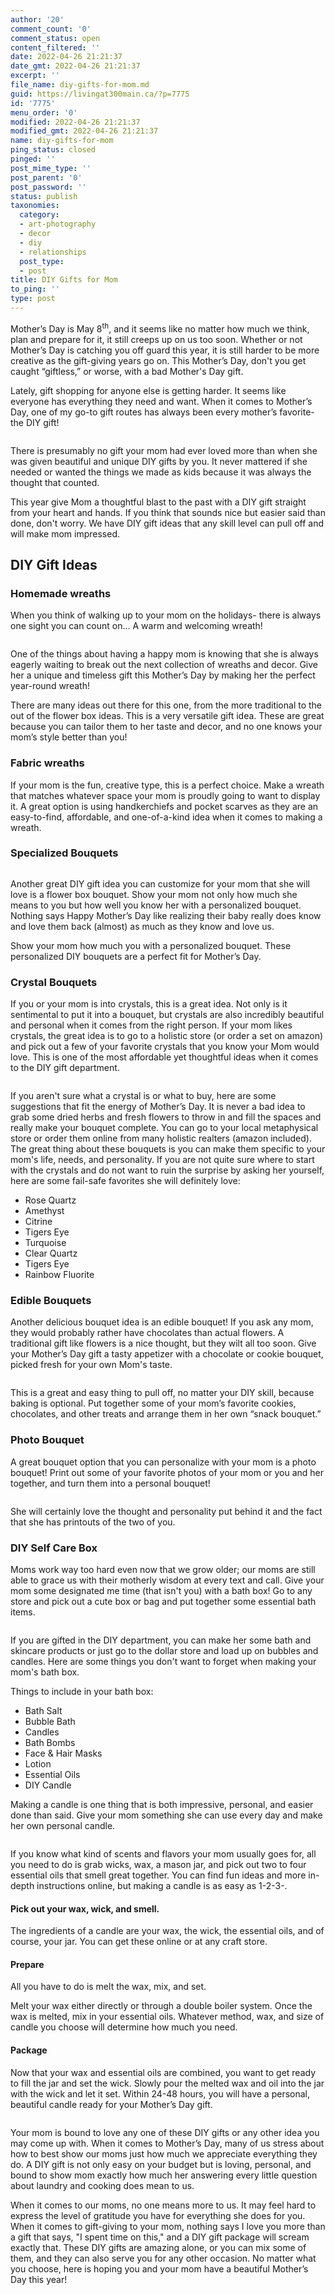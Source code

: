 ```yaml
---
author: '20'
comment_count: '0'
comment_status: open
content_filtered: ''
date: 2022-04-26 21:21:37
date_gmt: 2022-04-26 21:21:37
excerpt: ''
file_name: diy-gifts-for-mom.md
guid: https://livingat300main.ca/?p=7775
id: '7775'
menu_order: '0'
modified: 2022-04-26 21:21:37
modified_gmt: 2022-04-26 21:21:37
name: diy-gifts-for-mom
ping_status: closed
pinged: ''
post_mime_type: ''
post_parent: '0'
post_password: ''
status: publish
taxonomies:
  category:
  - art-photography
  - decor
  - diy
  - relationships
  post_type:
  - post
title: DIY Gifts for Mom
to_ping: ''
type: post
---
```

<!-- wp:paragraph -->
<p>Mother’s Day is May 8<sup>th</sup>, and it seems like no matter how much we think, plan and prepare for it, it still creeps up on us too soon. Whether or not Mother’s Day is catching you off guard this year, it is still harder to be more creative as the gift-giving years go on. This Mother’s Day, don't you get caught “giftless,” or worse, with a bad Mother's Day gift.</p>
<!-- /wp:paragraph -->

<!-- wp:paragraph -->
<p>Lately, gift shopping for anyone else is getting harder. It seems like everyone has everything they need and want. When it comes to Mother’s Day, one of my go-to gift routes has always been every mother’s favorite- the DIY gift! </p>
<!-- /wp:paragraph -->

<!-- wp:image {"id":7790,"sizeSlug":"full","linkDestination":"none"} -->
<figure class="wp-block-image size-full"><img src="https://livingat300main.ca/wp-content/uploads/2022/04/pexels-elina-fairytale-3893732.jpg" alt="" class="wp-image-7790"/></figure>
<!-- /wp:image -->

<!-- wp:paragraph -->
<p>There is presumably no gift your mom had ever loved more than when she was given beautiful and unique DIY gifts by you. It never mattered if she needed or wanted the things we made as kids because it was always the thought that counted.</p>
<!-- /wp:paragraph -->

<!-- wp:paragraph -->
<p>This year give Mom a thoughtful blast to the past with a DIY gift straight from your heart and hands. If you think that sounds nice but easier said than done, don't worry. We have DIY gift ideas that any skill level can pull off and will make mom impressed.</p>
<!-- /wp:paragraph -->

<!-- wp:heading -->
<h2>DIY Gift Ideas</h2>
<!-- /wp:heading -->

<!-- wp:heading {"level":3} -->
<h3>Homemade wreaths</h3>
<!-- /wp:heading -->

<!-- wp:paragraph -->
<p>When you think of walking up to your mom on the holidays- there is always one sight you can count on... A warm and welcoming wreath! </p>
<!-- /wp:paragraph -->

<!-- wp:image {"id":7789,"sizeSlug":"full","linkDestination":"none"} -->
<figure class="wp-block-image size-full"><img src="https://livingat300main.ca/wp-content/uploads/2022/04/pexels-maria-rodnikova-9797607.jpg" alt="" class="wp-image-7789"/></figure>
<!-- /wp:image -->

<!-- wp:paragraph -->
<p>One of the things about having a happy mom is knowing that she is always eagerly waiting to break out the next collection of wreaths and decor. Give her a unique and timeless gift this Mother’s Day by making her the perfect year-round wreath!</p>
<!-- /wp:paragraph -->

<!-- wp:paragraph -->
<p>There are many ideas out there for this one, from the more traditional to the out of the flower box ideas. This is a very versatile gift idea. These are great because you can tailor them to her taste and decor, and no one knows your mom’s style better than you!</p>
<!-- /wp:paragraph -->

<!-- wp:heading {"level":3} -->
<h3>Fabric wreaths</h3>
<!-- /wp:heading -->

<!-- wp:paragraph -->
<p>If your mom is the fun, creative type, this is a perfect choice. Make a wreath that matches whatever space your mom is proudly going to want to display it. A great option is using handkerchiefs and pocket scarves as they are an easy-to-find, affordable, and one-of-a-kind idea when it comes to making a wreath.</p>
<!-- /wp:paragraph -->

<!-- wp:heading {"level":3} -->
<h3>Specialized Bouquets</h3>
<!-- /wp:heading -->

<!-- wp:image {"id":7788,"sizeSlug":"full","linkDestination":"none"} -->
<figure class="wp-block-image size-full"><img src="https://livingat300main.ca/wp-content/uploads/2022/04/pexels-secret-garden-931158-1.jpg" alt="" class="wp-image-7788"/></figure>
<!-- /wp:image -->

<!-- wp:paragraph -->
<p>Another great DIY gift idea you can customize for your mom that she will love is a flower box bouquet. Show your mom not only how much she means to you but how well you know her with a personalized bouquet. Nothing says Happy Mother’s Day like realizing their baby really does know and love them back (almost) as much as they know and love us.</p>
<!-- /wp:paragraph -->

<!-- wp:paragraph -->
<p>Show your mom how much you with a personalized bouquet. These personalized DIY bouquets are a perfect fit for Mother’s Day.</p>
<!-- /wp:paragraph -->

<!-- wp:heading {"level":3} -->
<h3>Crystal Bouquets</h3>
<!-- /wp:heading -->

<!-- wp:paragraph -->
<p>If you or your mom is into crystals, this is a great idea. Not only is it sentimental to put it into a bouquet, but crystals are also incredibly beautiful and personal when it comes from the right person. If your mom likes crystals, the great idea is to go to a holistic store (or order a set on amazon) and pick out a few of your favorite crystals that you know your Mom would love. This is one of the most affordable yet thoughtful ideas when it comes to the DIY gift department.</p>
<!-- /wp:paragraph -->

<!-- wp:image {"id":7786,"sizeSlug":"full","linkDestination":"none"} -->
<figure class="wp-block-image size-full"><img src="https://livingat300main.ca/wp-content/uploads/2022/04/pexels-karolina-grabowska-4040644.jpg" alt="" class="wp-image-7786"/></figure>
<!-- /wp:image -->

<!-- wp:paragraph -->
<p>If you aren't sure what a crystal is or what to buy, here are some suggestions that fit the energy of Mother’s Day. It is never a bad idea to grab some dried herbs and fresh flowers to throw in and fill the spaces and really make your bouquet complete. You can go to your local metaphysical store or order them online from many holistic realters (amazon included). The great thing about these bouquets is you can make them specific to your mom's life, needs, and personality. If you are not quite sure where to start with the crystals and do not want to ruin the surprise by asking her yourself, here are some fail-safe favorites she will definitely love:</p>
<!-- /wp:paragraph -->

<!-- wp:list -->
<ul><li>Rose Quartz</li><li>Amethyst</li><li>Citrine</li><li>Tigers Eye</li><li>Turquoise</li><li>Clear Quartz</li><li>Tigers Eye</li><li>Rainbow Fluorite</li></ul>
<!-- /wp:list -->

<!-- wp:heading {"level":3} -->
<h3>Edible Bouquets</h3>
<!-- /wp:heading -->

<!-- wp:paragraph -->
<p>Another delicious bouquet idea is an edible bouquet! If you ask any mom, they would probably rather have chocolates than actual flowers. A traditional gift like flowers is a nice thought, but they wilt all too soon. Give your Mother’s Day gift a tasty appetizer with a chocolate or cookie bouquet, picked fresh for your own Mom's taste.</p>
<!-- /wp:paragraph -->

<!-- wp:image {"id":7785,"sizeSlug":"full","linkDestination":"none"} -->
<figure class="wp-block-image size-full"><img src="https://livingat300main.ca/wp-content/uploads/2022/04/pexels-andres-ayrton-6578908.jpg" alt="" class="wp-image-7785"/></figure>
<!-- /wp:image -->

<!-- wp:paragraph -->
<p>This is a great and easy thing to pull off, no matter your DIY skill, because baking is optional. Put together some of your mom’s favorite cookies, chocolates, and other treats and arrange them in her own “snack bouquet.”</p>
<!-- /wp:paragraph -->

<!-- wp:heading {"level":3} -->
<h3>Photo Bouquet</h3>
<!-- /wp:heading -->

<!-- wp:paragraph -->
<p>A great bouquet option that you can personalize with your mom is a photo bouquet! Print out some of your favorite photos of your mom or you and her together, and turn them into a personal bouquet! </p>
<!-- /wp:paragraph -->

<!-- wp:image {"id":7784,"sizeSlug":"full","linkDestination":"none"} -->
<figure class="wp-block-image size-full"><img src="https://livingat300main.ca/wp-content/uploads/2022/04/pexels-samer-daboul-1226721-1.jpg" alt="" class="wp-image-7784"/></figure>
<!-- /wp:image -->

<!-- wp:paragraph -->
<p>She will certainly love the thought and personality put behind it and the fact that she has printouts of the two of you.</p>
<!-- /wp:paragraph -->

<!-- wp:heading {"level":3} -->
<h3>DIY Self Care Box</h3>
<!-- /wp:heading -->

<!-- wp:paragraph -->
<p>Moms work way too hard even now that we grow older; our moms are still able to grace us with their motherly wisdom at every text and call. Give your mom some designated me time (that isn't you) with a bath box! Go to any store and pick out a cute box or bag and put together some essential bath items.</p>
<!-- /wp:paragraph -->

<!-- wp:image {"id":7782,"sizeSlug":"full","linkDestination":"none"} -->
<figure class="wp-block-image size-full"><img src="https://livingat300main.ca/wp-content/uploads/2022/04/pexels-rodnae-productions-8903338.jpg" alt="" class="wp-image-7782"/></figure>
<!-- /wp:image -->

<!-- wp:paragraph -->
<p>If you are gifted in the DIY department, you can make her some bath and skincare products or just go to the dollar store and load up on bubbles and candles. Here are some things you don't want to forget when making your mom's bath box.</p>
<!-- /wp:paragraph -->

<!-- wp:paragraph -->
<p>Things to include in your bath box:</p>
<!-- /wp:paragraph -->

<!-- wp:list -->
<ul><li>Bath Salt</li><li>Bubble Bath</li><li>Candles</li><li>Bath Bombs</li><li>Face &amp; Hair Masks</li><li>Lotion</li><li>Essential Oils</li><li>DIY Candle</li></ul>
<!-- /wp:list -->

<!-- wp:paragraph -->
<p>Making a candle is one thing that is both impressive, personal, and easier done than said. Give your mom something she can use every day and make her own personal candle. </p>
<!-- /wp:paragraph -->

<!-- wp:image {"id":7780,"sizeSlug":"full","linkDestination":"none"} -->
<figure class="wp-block-image size-full"><img src="https://livingat300main.ca/wp-content/uploads/2022/04/pexels-pixabay-33197.jpg" alt="" class="wp-image-7780"/></figure>
<!-- /wp:image -->

<!-- wp:paragraph -->
<p>If you know what kind of scents and flavors your mom usually goes for, all you need to do is grab wicks, wax, a mason jar, and pick out two to four essential oils that smell great together. You can find fun ideas and more in-depth instructions online, but making a candle is as easy as 1-2-3-.</p>
<!-- /wp:paragraph -->

<!-- wp:heading {"level":4} -->
<h4>Pick out your wax, wick, and smell.</h4>
<!-- /wp:heading -->

<!-- wp:paragraph -->
<p>The ingredients of a candle are your wax, the wick, the essential oils, and of course, your jar. You can get these online or at any craft store.</p>
<!-- /wp:paragraph -->

<!-- wp:heading {"level":4} -->
<h4>Prepare</h4>
<!-- /wp:heading -->

<!-- wp:paragraph -->
<p>All you have to do is melt the wax, mix, and set.</p>
<!-- /wp:paragraph -->

<!-- wp:paragraph -->
<p>Melt your wax either directly or through a double boiler system. Once the wax is melted, mix in your essential oils. Whatever method, wax, and size of candle you choose will determine how much you need.</p>
<!-- /wp:paragraph -->

<!-- wp:heading {"level":4} -->
<h4>Package</h4>
<!-- /wp:heading -->

<!-- wp:paragraph -->
<p>Now that your wax and essential oils are combined, you want to get ready to fill the jar and set the wick. Slowly pour the melted wax and oil into the jar with the wick and let it set. Within 24-48 hours, you will have a personal, beautiful candle ready for your Mother’s Day gift.</p>
<!-- /wp:paragraph -->

<!-- wp:image {"id":7781,"sizeSlug":"full","linkDestination":"none"} -->
<figure class="wp-block-image size-full"><img src="https://livingat300main.ca/wp-content/uploads/2022/04/pexels-anna-shvets-5760879.jpg" alt="" class="wp-image-7781"/></figure>
<!-- /wp:image -->

<!-- wp:paragraph -->
<p>Your mom is bound to love any one of these DIY gifts or any other idea you may come up with. When it comes to Mother’s Day, many of us stress about how to best show our moms just how much we appreciate everything they do. A DIY gift is not only easy on your budget but is loving, personal, and bound to show mom exactly how much her answering every little question about laundry and cooking does mean to us.</p>
<!-- /wp:paragraph -->

<!-- wp:paragraph -->
<p>When it comes to our moms, no one means more to us. It may feel hard to express the level of gratitude you have for everything she does for you. When it comes to gift-giving to your mom, nothing says I love you more than a gift that says, "I spent time on this," and a DIY gift package will scream exactly that. These DIY gifts are amazing alone, or you can mix some of them, and they can also serve you for any other occasion. No matter what you choose, here is hoping you and your mom have a beautiful Mother’s Day this year!</p>
<!-- /wp:paragraph -->